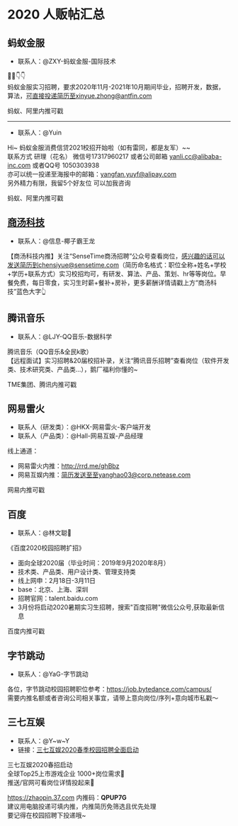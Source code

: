 # 2020 人贩帖汇总

## 蚂蚁金服

* 联系人：@ZXY-蚂蚁金服-国际技术 

📢📢👇👇  
蚂蚁金服实习招聘，要求2020年11月-2021年10月期间毕业，招聘开发，数据，算法，可直接投递简历至xinyue.zhong@antfin.com

蚂蚁、阿里内推可戳

***

* 联系人：@Yuin 

Hi~ 蚂蚁金服消费信贷2021校招开始啦（如有雷同，都是友军）~~  
联系方式 研理（花名） 微信号17317960217 或者公司邮箱 yanli.cc@alibaba-inc.com 或者QQ号 1050303938  
亦可以统一投递至海报中的邮箱：yangfan.yuyf@alipay.com   
另外精力有限，我留5个好友位 可以加我咨询

蚂蚁、阿里内推可戳

## [商汤科技](sensetime.md)

* 联系人：@信息-椰子霸王龙 

【商汤科技内推】关注“SenseTime商汤招聘”公众号查看岗位，感兴趣的话可以发送简历到chensiyue@sensetime.com（简历命名格式：职位全称+姓名+学校+学历+联系方式）实习校招均可，有研发、算法、产品、策划、hr等等岗位。早餐免费，每日零食，实习生时薪+餐补+房补，更多薪酬详情请戳上方“商汤科技”蓝色大字👆 


## 腾讯音乐

* 联系人：@LJY-QQ音乐-数据科学

腾讯音乐（QQ音乐&全民k歌）  
【远程面试】实习招聘&20届校招补录，关注“腾讯音乐招聘”查看岗位（软件开发类、技术研究类、产品类…），鹅厂福利你懂的~

TME集团、腾讯内推可戳

## 网易雷火

* 联系人（研发类）：@HKX-网易雷火-客户端开发 
* 联系人（产品类）：@Hall-网易互娱-产品经理 


线上通道：
- 网易雷火内推：http://rrd.me/ghBbz
- 网易互娱内推：简历发送至至yanghao03@corp.netease.com

网易内推可戳

## 百度

* 联系人：@林文聪🐳

《百度2020校园招聘扩招》
* 面向全球2020届（毕业时间：2019年9月2020年8月）
* 技术类、产品类、用户设计类、管理支持类
* 线上网申：2月18日-3月11日
* base：北京、上海、深圳
* 招聘官网：talent.baidu.com 
* 3月份将启动2020暑期实习生招聘，搜索"百度招聘"微信公众号,获取最新信息

百度内推可戳

## 字节跳动

* 联系人：@YaG-字节跳动

各位，字节跳动校园招聘职位参考：https://job.bytedance.com/campus/  
需要内推名额或者咨询公司相关事宜，请带上意向岗位/序列+意向城市私戳～

## 三七互娱

* 联系人：@Y\~w\~Y
* 链接：[三七互娱2020春季校园招聘全面启动](https://mp.weixin.qq.com/s/lRuXvEsWXvvhTol-A1MUkw)

三七互娱2020春招启动  
全球Top25上市游戏企业 1000+岗位需求👏  
推送/官网可看岗位详情投起来🔎  

https://zhaopin.37.com   内推码：**QPUP7G**  
建议用电脑投递可填内推，内推简历免筛选且优先处理  
要记得在校园招聘下投递哦~  
